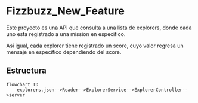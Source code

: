 # Fizzbuzz_New_Feature

Este proyecto es una API que consulta a una lista de explorers, donde cada uno esta registrado a una mission en especifico.

Asi igual, cada explorer tiene registrado un score, cuyo valor regresa un mensaje en especifico dependiendo del score. 

## Estructura

```mermaid
flowchart TD
    explorers.json-->Reader-->ExplorerService-->ExplorerController-->server
```
